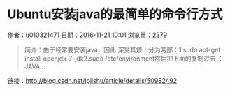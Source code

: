 # Ubuntu安装java的最简单的命令行方式
作者：u010321471
日期：2016-11-21 10:01
浏览量：2379
> 简介：由于经常要安装java，因此 深受其烦！分为两部：1.sudo apt-get install openjdk-7-jdk2.sudo /etc/environment然后把下面的复制过去 ：JAVA...

 链接：http://blog.csdn.net/lpjishu/article/details/50932492
